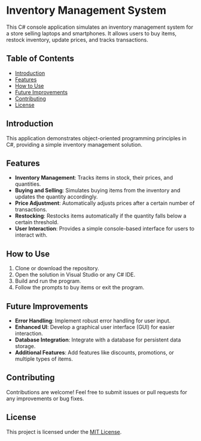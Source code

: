 # Inventory Management System

This C# console application simulates an inventory management system for a store selling laptops and smartphones. It allows users to buy items, restock inventory, update prices, and tracks transactions.

## Table of Contents

- [Introduction](#introduction)
- [Features](#features)
- [How to Use](#how-to-use)
- [Future Improvements](#future-improvements)
- [Contributing](#contributing)
- [License](#license)

## Introduction

This application demonstrates object-oriented programming principles in C#, providing a simple inventory management solution.

## Features

- **Inventory Management**: Tracks items in stock, their prices, and quantities.
- **Buying and Selling**: Simulates buying items from the inventory and updates the quantity accordingly.
- **Price Adjustment**: Automatically adjusts prices after a certain number of transactions.
- **Restocking**: Restocks items automatically if the quantity falls below a certain threshold.
- **User Interaction**: Provides a simple console-based interface for users to interact with.

## How to Use

1. Clone or download the repository.
2. Open the solution in Visual Studio or any C# IDE.
3. Build and run the program.
4. Follow the prompts to buy items or exit the program.

## Future Improvements

- **Error Handling**: Implement robust error handling for user input.
- **Enhanced UI**: Develop a graphical user interface (GUI) for easier interaction.
- **Database Integration**: Integrate with a database for persistent data storage.
- **Additional Features**: Add features like discounts, promotions, or multiple types of items.

## Contributing

Contributions are welcome! Feel free to submit issues or pull requests for any improvements or bug fixes.

## License

This project is licensed under the [MIT License](LICENSE).
